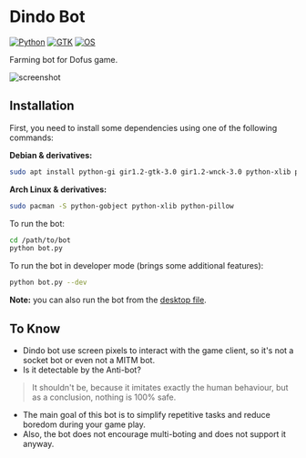 # Dindo Bot

[![Python](https://img.shields.io/badge/python%20%3E%3D-2.7-blue.svg)](#)
[![GTK](https://img.shields.io/badge/gtk-3.0-brightgreen.svg)](#)
[![OS](https://img.shields.io/badge/os-Linux-orange.svg)](#)

Farming bot for Dofus game.

![screenshot](screenshot.gif)

## Installation

First, you need to install some dependencies using one of the following commands:

**Debian & derivatives:**
```bash
sudo apt install python-gi gir1.2-gtk-3.0 gir1.2-wnck-3.0 python-xlib python-pil
```

**Arch Linux & derivatives:**
```bash
sudo pacman -S python-gobject python-xlib python-pillow
```

To run the bot:
```bash
cd /path/to/bot
python bot.py
```

To run the bot in developer mode (brings some additional features):
```bash
python bot.py --dev
```

**Note:** you can also run the bot from the [desktop file](dindo-bot.desktop).

## To Know

- Dindo bot use screen pixels to interact with the game client, so it's not a socket bot or even not a MITM bot.
- Is it detectable by the Anti-bot?
> It shouldn't be, because it imitates exactly the human behaviour, but as a conclusion, nothing is 100% safe.
- The main goal of this bot is to simplify repetitive tasks and reduce boredom during your game play.
- Also, the bot does not encourage multi-boting and does not support it anyway.
